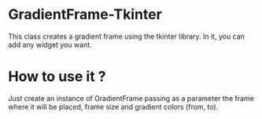 # GradientFrame-Tkinter
This class creates a gradient frame using the tkinter library. In it, you can add any widget you want.

# How to use it ?
Just create an instance of GradientFrame passing as a parameter the frame where it will be placed, 
frame size and gradient colors (from, to).